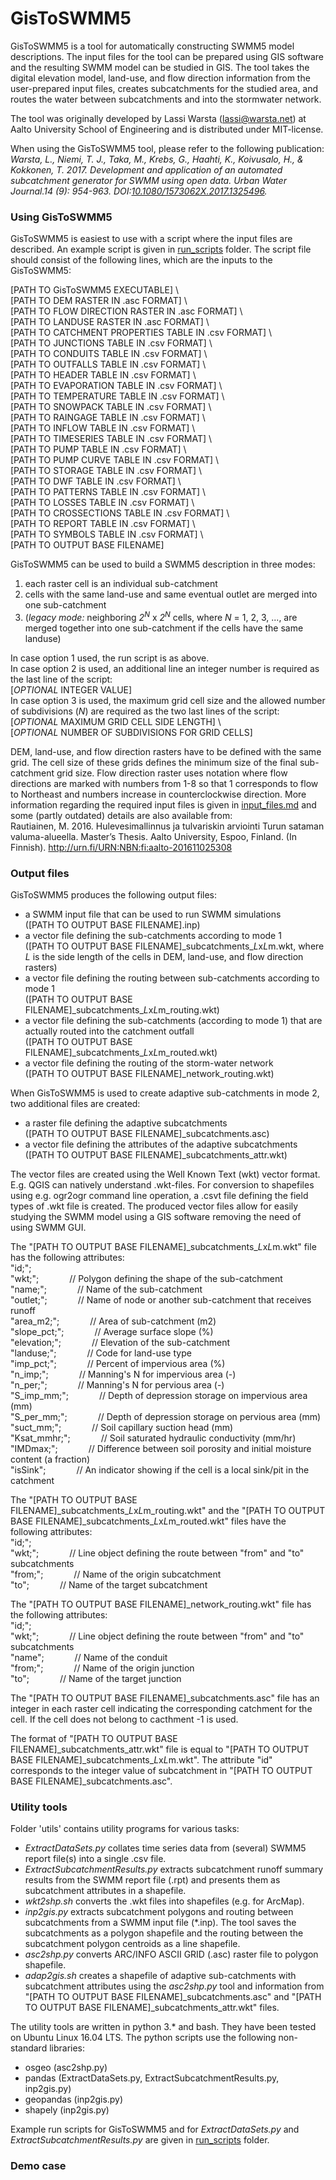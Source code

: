 # GisToSWMM5

GisToSWMM5 is a tool for automatically constructing SWMM5 model descriptions. The input files for the tool can be prepared using GIS software and the resulting SWMM model can be studied in GIS. The tool takes the digital elevation model, land-use, and flow direction information from the user-prepared input files, creates subcatchments for the studied area, and routes the water between subcatchments and into the stormwater network.

The tool was originally developed by Lassi Warsta (lassi@warsta.net) at Aalto University School of Engineering and is distributed under MIT-license.

When using the GisToSWMM5 tool, please refer to the following publication:  
*Warsta, L., Niemi, T. J., Taka, M., Krebs, G., Haahti, K., Koivusalo, H., & Kokkonen, T. 2017. Development and application of an automated subcatchment generator for SWMM using open data. Urban Water Journal.14 (9): 954-963. DOI:[10.1080/1573062X.2017.1325496](dx.doi.org/10.1080/1573062X.2017.1325496).*

### Using GisToSWMM5

GisToSWMM5 is easiest to use with a script where the input files are described. An example script is given in [run_scripts](run_scripts) folder. The script file should consist of the following lines, which are the inputs to the GisToSWMM5:

[PATH TO GisToSWMM5 EXECUTABLE] \  
[PATH TO DEM RASTER IN .asc FORMAT] \  
[PATH TO FLOW DIRECTION RASTER IN .asc FORMAT] \  
[PATH TO LANDUSE RASTER IN .asc FORMAT] \  
[PATH TO CATCHMENT PROPERTIES TABLE IN .csv FORMAT] \  
[PATH TO JUNCTIONS TABLE IN .csv FORMAT] \  
[PATH TO CONDUITS TABLE IN .csv FORMAT] \  
[PATH TO OUTFALLS TABLE IN .csv FORMAT] \  
[PATH TO HEADER TABLE IN .csv FORMAT] \  
[PATH TO EVAPORATION TABLE IN .csv FORMAT] \  
[PATH TO TEMPERATURE TABLE IN .csv FORMAT] \  
[PATH TO SNOWPACK TABLE IN .csv FORMAT] \  
[PATH TO RAINGAGE TABLE IN .csv FORMAT] \  
[PATH TO INFLOW TABLE IN .csv FORMAT] \  
[PATH TO TIMESERIES TABLE IN .csv FORMAT] \  
[PATH TO PUMP TABLE IN .csv FORMAT] \  
[PATH TO PUMP CURVE TABLE IN .csv FORMAT] \  
[PATH TO STORAGE TABLE IN .csv FORMAT] \  
[PATH TO DWF TABLE IN .csv FORMAT] \  
[PATH TO PATTERNS TABLE IN .csv FORMAT] \  
[PATH TO LOSSES TABLE IN .csv FORMAT] \  
[PATH TO CROSSECTIONS TABLE IN .csv FORMAT] \  
[PATH TO REPORT TABLE IN .csv FORMAT] \  
[PATH TO SYMBOLS TABLE IN .csv FORMAT] \  
[PATH TO OUTPUT BASE FILENAME]  

GisToSWMM5 can be used to build a SWMM5 description in three modes:
1. each raster cell is an individual sub-catchment
2. cells with the same land-use and same eventual outlet are merged into one sub-catchment
3. (*legacy mode:* neighboring *2<sup>N</sup>* x *2<sup>N</sup>* cells, where *N* = 1, 2, 3, ..., are merged together into one sub-catchment if the cells have the same landuse)

In case option 1 used, the run script is as above.  
In case  option 2 is used, an additional line an integer number is required as the last line of the script:  
[*OPTIONAL* INTEGER VALUE]   
In case option 3 is used, the maximum grid cell size and the allowed number of subdivisions (*N*) are required as the two last lines of the script:  
[*OPTIONAL* MAXIMUM GRID CELL SIDE LENGTH] \  
[*OPTIONAL* NUMBER OF SUBDIVISIONS FOR GRID CELLS]  

DEM, land-use, and flow direction rasters have to be defined with the same grid. The cell size of these grids defines the minimum size of the final sub-catchment grid size. Flow direction raster uses notation where flow directions are marked with numbers from 1-8 so that 1 corresponds to flow to Northeast and numbers increase in counterclockwise direction. More information regarding the required input files is given in [input_files.md](input_files.md) and some (partly outdated) details are also available from:  
Rautiainen, M. 2016. Hulevesimallinnus ja tulvariskin arviointi Turun sataman valuma-alueella. Master’s Thesis. Aalto University, Espoo, Finland. (In Finnish). <http://urn.fi/URN:NBN:fi:aalto-201611025308>

### Output files

GisToSWMM5 produces the following output files:
- a SWMM input file that can be used to run  SWMM simulations  
([PATH TO OUTPUT BASE FILENAME].inp)
- a vector file defining the sub-catchments according to mode 1  
([PATH TO OUTPUT BASE FILENAME]\_subcatchments_*L*x*L*m.wkt, where *L* is the side length of the cells in DEM, land-use, and flow direction rasters)
- a vector file defining the routing between sub-catchments according to mode 1  
([PATH TO OUTPUT BASE FILENAME]\_subcatchments_*L*x*L*m_routing.wkt)
- a vector file defining the sub-catchments (according to mode 1) that are actually routed into the catchment outfall  
([PATH TO OUTPUT BASE FILENAME]\_subcatchments_*L*x*L*m_routed.wkt)
- a vector file defining the routing of the storm-water network  
([PATH TO OUTPUT BASE FILENAME]\_network_routing.wkt)

When GisToSWMM5 is used to create adaptive sub-catchments in mode 2, two additional files are created:
- a raster file defining the adaptive subcatchments  
([PATH TO OUTPUT BASE FILENAME]\_subcatchments.asc)
- a vector file defining the attributes of the adaptive subcatchments  
([PATH TO OUTPUT BASE FILENAME]\_subcatchments_attr.wkt)

The vector files are created using the Well Known Text (wkt) vector format. E.g. QGIS can natively understand .wkt-files. For conversion to shapefiles using e.g. ogr2ogr command line operation, a .csvt file defining the field types of .wkt file is created. The produced vector files allow for easily studying the SWMM model using a GIS software removing the need of using SWMM GUI.

The "[PATH TO OUTPUT BASE FILENAME]\_subcatchments_*L*x*L*m.wkt" file has the
following attributes:  
"id;";  
"wkt;";&emsp;&emsp;&emsp;&ensp;// Polygon defining the shape of the  sub-catchment  
"name;";&emsp;&emsp;&emsp;&ensp;// Name of the  sub-catchment  
"outlet;";&emsp;&emsp;&emsp;&ensp;// Name of node or another sub-catchment that receives runoff  
"area_m2;";&emsp;&emsp;&emsp;&ensp;// Area of sub-catchment (m2)  
"slope_pct;";&emsp;&emsp;&emsp;&ensp;// Average surface slope (%)  
"elevation;";&emsp;&emsp;&emsp;&ensp;// Elevation of the sub-catchment  
"landuse;";&emsp;&emsp;&emsp;&ensp;// Code for land-use type  
"imp_pct;";&emsp;&emsp;&emsp;&ensp;// Percent of impervious area (%)  
"n_imp;";&emsp;&emsp;&emsp;&ensp;// Manning's N for impervious area (-)  
"n_per;";&emsp;&emsp;&emsp;&ensp;// Manning's N for pervious area (-)  
"S_imp_mm;";&emsp;&emsp;&emsp;&ensp;// Depth of depression storage on impervious area (mm)  
"S_per_mm;";&emsp;&emsp;&emsp;&ensp;// Depth of depression storage on pervious area (mm)  
"suct_mm;";&emsp;&emsp;&emsp;&ensp;// Soil capillary suction head (mm)  
"Ksat_mmhr;";&emsp;&emsp;&emsp;&ensp;// Soil saturated hydraulic conductivity (mm/hr)  
"IMDmax;";&emsp;&emsp;&emsp;&ensp;// Difference between soil porosity and initial moisture content (a fraction)  
"isSink";&emsp;&emsp;&emsp;&ensp;// An indicator showing if the cell is a local sink/pit in the catchment  

The "[PATH TO OUTPUT BASE FILENAME]\_subcatchments_*L*x*L*m_routing.wkt" and the "[PATH TO OUTPUT BASE FILENAME]\_subcatchments_*L*x*L*m_routed.wkt" files have the following attributes:  
"id;";  
"wkt;";&emsp;&emsp;&emsp;&ensp;// Line object defining the route between "from" and "to" subcatchments  
"from;";&emsp;&emsp;&emsp;&ensp;// Name of the origin subcatchment  
"to";&emsp;&emsp;&emsp;&ensp;// Name of the target subcatchment  

The "[PATH TO OUTPUT BASE FILENAME]\_network_routing.wkt" file has the following attributes:  
"id;";  
"wkt;";&emsp;&emsp;&emsp;&ensp;// Line object defining the route between "from" and "to" subcatchments  
"name";&emsp;&emsp;&emsp;&ensp;// Name of the conduit  
"from;";&emsp;&emsp;&emsp;&ensp;// Name of the origin junction  
"to";&emsp;&emsp;&emsp;&ensp;// Name of the target junction  

The "[PATH TO OUTPUT BASE FILENAME]\_subcatchments.asc" file has an integer in each raster cell indicating the corresponding catchment for the cell. If the cell does not belong to cacthment -1 is used.   

The format of "[PATH TO OUTPUT BASE FILENAME]\_subcatchments_attr.wkt" file is equal to "[PATH TO OUTPUT BASE FILENAME]\_subcatchments_*L*x*L*m.wkt". The attribute "id" corresponds to the integer value of subcatchment in "[PATH TO OUTPUT BASE FILENAME]\_subcatchments.asc".

### Utility tools
Folder 'utils' contains utility programs for various tasks:
- *ExtractDataSets.py* collates time series data from (several) SWMM5 report file(s) into a single .csv file.
- *ExtractSubcatchmentResults.py* extracts subcatchment runoff summary results from the SWMM report file (.rpt) and presents them as subcatchment attributes in a shapefile.
- *wkt2shp.sh* converts the .wkt files into shapefiles (e.g. for ArcMap).
- *inp2gis.py* extracts subcatchment polygons and routing between subcatchments from a SWMM input file (\*.inp). The tool saves the subcatchments as a polygon shapefile and the routing between
the subcatchment polygon centroids as a line shapefile.
- *asc2shp.py* converts ARC/INFO ASCII GRID (.asc) raster file to polygon shapefile.
- *adap2gis.sh* creates a shapefile of adaptive sub-catchments with subcatchment attributes using the *asc2shp.py* tool and information from "[PATH TO OUTPUT BASE FILENAME]\_subcatchments.asc" and "[PATH TO OUTPUT BASE FILENAME]\_subcatchments_attr.wkt" files.

The utility tools are written in python 3.\* and bash. They have been tested on Ubuntu Linux 16.04 LTS. The python scripts use the following non-standard libraries:
- osgeo (asc2shp.py)
- pandas (ExtractDataSets.py, ExtractSubcatchmentResults.py, inp2gis.py)
- geopandas (inp2gis.py)
- shapely (inp2gis.py)

Example run scripts for GisToSWMM5 and for *ExtractDataSets.py* and *ExtractSubcatchmentResults.py* are given in [run_scripts](run_scripts) folder.

### Demo case
